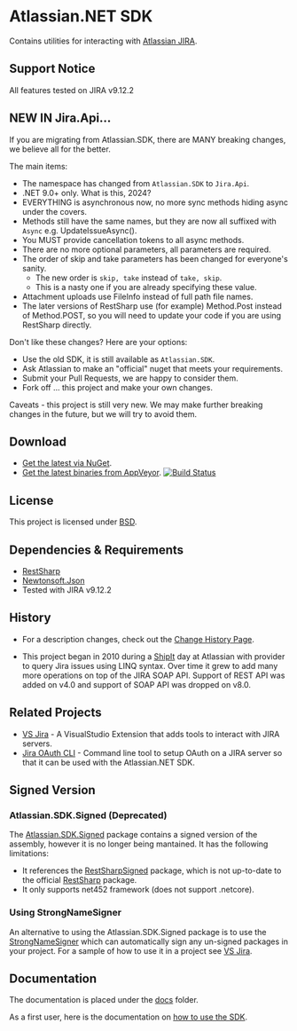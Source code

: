 # Atlassian.NET SDK

Contains utilities for interacting with  [Atlassian JIRA](http://www.atlassian.com/software/jira).

## Support Notice

All features tested on JIRA v9.12.2

## NEW IN Jira.Api...

If you are migrating from Atlassian.SDK, there are MANY breaking changes, we believe all for the better.

The main items:

* The namespace has changed from `Atlassian.SDK` to `Jira.Api`.
* .NET 9.0+ only.  What is this, 2024?
* EVERYTHING is asynchronous now, no more sync methods hiding async under the covers.
* Methods still have the same names, but they are now all suffixed with `Async` e.g. UpdateIssueAsync().
* You MUST provide cancellation tokens to all async methods.
* There are no more optional parameters, all parameters are required.
* The order of skip and take parameters has been changed for everyone's sanity.
	- The new order is `skip, take` instead of `take, skip`.
	- This is a nasty one if you are already specifying these value.
* Attachment uploads use FileInfo instead of full path file names.
* The later versions of RestSharp use (for example) Method.Post instead of Method.POST, so you will need to update your code if you are using RestSharp directly.

Don't like these changes? Here are your options:

* Use the old SDK, it is still available as `Atlassian.SDK`.
* Ask Atlassian to make an "official" nuget that meets your requirements.
* Submit your Pull Requests, we are happy to consider them.
* Fork off ... this project and make your own changes.

Caveats - this project is still very new.  We may make further breaking changes in the future, but we will try to avoid them.

## Download

- [Get the latest via NuGet](http://nuget.org/List/Packages/Atlassian.SDK).
- [Get the latest binaries from AppVeyor](https://ci.appveyor.com/project/farmas/atlassian-net-sdk/history).
  [![Build Status](https://ci.appveyor.com/api/projects/status/bitbucket/farmas/atlassian.net-sdk?branch=release&amp;svg=true)](https://ci.appveyor.com/project/farmas/atlassian-net-sdk)

## License

This project is licensed under  [BSD](/LICENSE.md).

## Dependencies & Requirements

- [RestSharp](https://www.nuget.org/packages/RestSharp)
- [Newtonsoft.Json](https://www.nuget.org/packages/Newtonsoft.Json)
- Tested with JIRA v9.12.2

## History

- For a description changes, check out the [Change History Page](/docs/change-history.md).

- This project began in 2010 during a [ShipIt](https://www.atlassian.com/company/shipit) day at Atlassian with provider
  to query Jira issues using LINQ syntax. Over time it grew to add many more operations on top of the JIRA SOAP API.
  Support of REST API was added on v4.0 and support of SOAP API was dropped on v8.0.

## Related Projects

- [VS Jira](https://bitbucket.org/farmas/vsjira) - A VisualStudio Extension that adds tools to interact with JIRA
servers.
- [Jira OAuth CLI](https://bitbucket.org/farmas/atlassian.net-jira-oauth-cli) - Command line tool to setup OAuth on a JIRA server so that it can be used with the Atlassian.NET SDK.

## Signed Version

### Atlassian.SDK.Signed (Deprecated)

The [Atlassian.SDK.Signed](https://www.nuget.org/packages/Atlassian.SDK.Signed/) package contains a signed version of
the assembly, however it is no longer being mantained. It has the following limitations:

- It references the  [RestSharpSigned](https://www.nuget.org/packages/RestSharpSigned) package, which is not up-to-date
  to the official  [RestSharp](https://www.nuget.org/packages/RestSharpSigned) package.
- It only supports net452 framework (does not support .netcore).

### Using StrongNameSigner

An alternative to using the Atlassian.SDK.Signed package is to use the [StrongNameSigner](https://www.nuget.org/packages/Brutal.Dev.StrongNameSigner) which can automatically sign any un-signed packages in your project. For a sample of how to use it in a project see [VS Jira](https://bitbucket.org/farmas/vsjira).

## Documentation

The documentation is placed under the [docs](/docs) folder.

As a first user, here is the documentation on [how to use the SDK](/docs/how-to-use-the-sdk.md).
